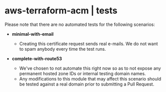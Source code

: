 # aws-terraform-acm | tests

Please note that there are no automated tests for the following scenarios:

* **minimal-with-email**
    * Creating this certificate request sends real e-mails. We do not want to spam anybody every time the test runs.

* **complete-with-route53**
    * We've chosen to not automate this right now so as to not expose any permanent hosted zone IDs or internal testing domain names.
    * Any modifications to this module that may affect this scenario should be tested against a real domain prior to submitting a Pull Request.
